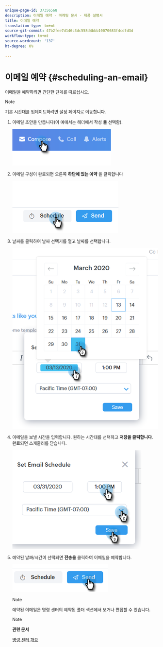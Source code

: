```yaml
---
unique-page-id: 37356568
description: 이메일 예약 - 마케팅 문서 - 제품 설명서
title: 이메일 예약
translation-type: tm+mt
source-git-commit: 47b2fee7d146c3dc558d4bbb10070683f4cdfd3d
workflow-type: tm+mt
source-wordcount: '137'
ht-degree: 0%

---
```



# 이메일 예약 {#scheduling-an-email}

이메일을 예약하려면 간단한 단계를 따르십시오.

>[!NOTE]
>
>기본 시간대를 업데이트하려면 설정 페이지로 이동합니다.

1. 이메일 초안을 만듭니다(이 예에서는 헤더에서 작성 **을** 선택함).

   ![](assets/one-1.png)

1. 이메일 구성이 완료되면 오른쪽 **하단에 있는 예약** 을 클릭합니다

   ![](assets/two-1.png)

1. 날짜를 클릭하여 날짜 선택기를 열고 날짜를 선택합니다.

   ![](assets/three-1.png)

1. 이메일을 보낼 시간을 입력합니다. 원하는 시간대를 선택하고 **저장을 클릭합니다**. 완료되면 스케줄러를 닫습니다.

   ![](assets/four-1.png)

1. 예약된 날짜/시간이 선택되면 **전송을** 클릭하여 이메일을 예약합니다.

   ![](assets/five-1.png)

   >[!NOTE]
   >
   >예약된 이메일은 명령 센터의 예약된 폴더 섹션에서 보거나 편집할 수 있습니다.

   >[!NOTE]
   >
   >**관련 문서**
   >
   >
   >[명령 센터 개요](http://docs.marketo.com/x/kgDb)

